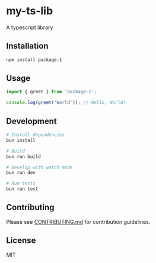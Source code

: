 # my-ts-lib

A typescript library

## Installation

```bash
npm install package-1
```

## Usage

```typescript
import { greet } from 'package-1';

console.log(greet('World')); // Hello, World!
```

## Development

```bash
# Install dependencies
bun install

# Build
bun run build

# Develop with watch mode
bun run dev

# Run tests
bun run test
```

## Contributing

Please see [CONTRIBUTING.md](./CONTRIBUTING.md) for contribution guidelines.

## License

MIT

